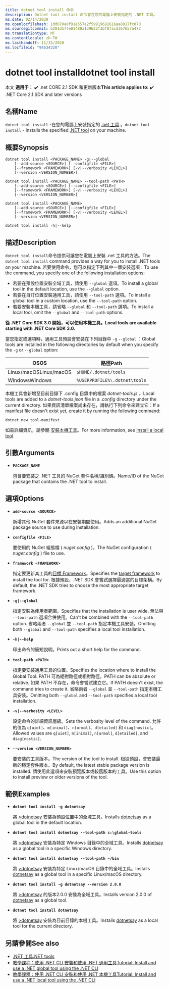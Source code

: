 ```yaml
---
title: dotnet tool install 命令
description: Dotnet tool install 命令會在您的電腦上安裝指定的 .NET 工具。
ms.date: 02/14/2020
ms.openlocfilehash: 1dd870a8f91e557a2f59919682616aa8817fc070
ms.sourcegitcommit: b201d177e01480a139622f3bf8facd367657a472
ms.translationtype: MT
ms.contentlocale: zh-TW
ms.lasthandoff: 11/15/2020
ms.locfileid: "94634320"
---
```

# <a name="dotnet-tool-install"></a><span data-ttu-id="c8969-103">dotnet tool install</span><span class="sxs-lookup"><span data-stu-id="c8969-103">dotnet tool install</span></span>

<span data-ttu-id="c8969-104">本文 **適用于：** ✔️ .net CORE 2.1 SDK 和更新版本</span><span class="sxs-lookup"><span data-stu-id="c8969-104">**This article applies to:** ✔️ .NET Core 2.1 SDK and later versions</span></span>

## <a name="name"></a><span data-ttu-id="c8969-105">名稱</span><span class="sxs-lookup"><span data-stu-id="c8969-105">Name</span></span>

<span data-ttu-id="c8969-106">`dotnet tool install` -在您的電腦上安裝指定的 [.net 工具](global-tools.md) 。</span><span class="sxs-lookup"><span data-stu-id="c8969-106">`dotnet tool install` - Installs the specified [.NET tool](global-tools.md) on your machine.</span></span>

## <a name="synopsis"></a><span data-ttu-id="c8969-107">概要</span><span class="sxs-lookup"><span data-stu-id="c8969-107">Synopsis</span></span>

```dotnetcli
dotnet tool install <PACKAGE_NAME> -g|--global
    [--add-source <SOURCE>] [--configfile <FILE>]
    [--framework <FRAMEWORK>] [-v|--verbosity <LEVEL>]
    [--version <VERSION_NUMBER>]

dotnet tool install <PACKAGE_NAME> --tool-path <PATH>
    [--add-source <SOURCE>] [--configfile <FILE>]
    [--framework <FRAMEWORK>] [-v|--verbosity <LEVEL>]
    [--version <VERSION_NUMBER>]

dotnet tool install <PACKAGE_NAME>
    [--add-source <SOURCE>] [--configfile <FILE>]
    [--framework <FRAMEWORK>] [-v|--verbosity <LEVEL>]
    [--version <VERSION_NUMBER>]

dotnet tool install -h|--help
```

## <a name="description"></a><span data-ttu-id="c8969-108">描述</span><span class="sxs-lookup"><span data-stu-id="c8969-108">Description</span></span>

<span data-ttu-id="c8969-109">`dotnet tool install`命令提供可讓您在電腦上安裝 .net 工具的方法。</span><span class="sxs-lookup"><span data-stu-id="c8969-109">The `dotnet tool install` command provides a way for you to install .NET tools on your machine.</span></span> <span data-ttu-id="c8969-110">若要使用命令，您可以指定下列其中一個安裝選項：</span><span class="sxs-lookup"><span data-stu-id="c8969-110">To use the command, you specify one of the following installation options:</span></span>

* <span data-ttu-id="c8969-111">若要在預設位置安裝全域工具，請使用 `--global` 選項。</span><span class="sxs-lookup"><span data-stu-id="c8969-111">To install a global tool in the default location, use the `--global` option.</span></span>
* <span data-ttu-id="c8969-112">若要在自訂位置安裝通用工具，請使用 `--tool-path` 選項。</span><span class="sxs-lookup"><span data-stu-id="c8969-112">To install a global tool in a custom location,  use the `--tool-path` option.</span></span>
* <span data-ttu-id="c8969-113">若要安裝本機工具，請省略 `--global` 和 `--tool-path` 選項。</span><span class="sxs-lookup"><span data-stu-id="c8969-113">To install a local tool, omit the `--global` and `--tool-path` options.</span></span>

<span data-ttu-id="c8969-114">**從 .NET Core SDK 3.0 開始，可以使用本機工具。**</span><span class="sxs-lookup"><span data-stu-id="c8969-114">**Local tools are available starting with .NET Core SDK 3.0.**</span></span>

<span data-ttu-id="c8969-115">當您指定或選項時，通用工具預設會安裝在下列目錄中 `-g` `--global` ：</span><span class="sxs-lookup"><span data-stu-id="c8969-115">Global tools are installed in the following directories by default when you specify the `-g` or `--global` option:</span></span>

| <span data-ttu-id="c8969-116">OS</span><span class="sxs-lookup"><span data-stu-id="c8969-116">OS</span></span>          | <span data-ttu-id="c8969-117">路徑</span><span class="sxs-lookup"><span data-stu-id="c8969-117">Path</span></span>                          |
|-------------|-------------------------------|
| <span data-ttu-id="c8969-118">Linux/macOS</span><span class="sxs-lookup"><span data-stu-id="c8969-118">Linux/macOS</span></span> | `$HOME/.dotnet/tools`         |
| <span data-ttu-id="c8969-119">Windows</span><span class="sxs-lookup"><span data-stu-id="c8969-119">Windows</span></span>     | `%USERPROFILE%\.dotnet\tools` |

<span data-ttu-id="c8969-120">本機工具會新增至目前目錄下 .config 目錄中的檔案 *dotnet-tools.js* *。*</span><span class="sxs-lookup"><span data-stu-id="c8969-120">Local tools are added to a *dotnet-tools.json* file in a *.config* directory under the current directory.</span></span> <span data-ttu-id="c8969-121">如果資訊清單檔案尚未存在，請執行下列命令來建立它：</span><span class="sxs-lookup"><span data-stu-id="c8969-121">If a manifest file doesn't exist yet, create it by running the following command:</span></span>

```dotnetcli
dotnet new tool-manifest
```

<span data-ttu-id="c8969-122">如需詳細資訊，請參閱 [安裝本機工具](global-tools.md#install-a-local-tool)。</span><span class="sxs-lookup"><span data-stu-id="c8969-122">For more information, see [Install a local tool](global-tools.md#install-a-local-tool).</span></span>

## <a name="arguments"></a><span data-ttu-id="c8969-123">引數</span><span class="sxs-lookup"><span data-stu-id="c8969-123">Arguments</span></span>

- **`PACKAGE_NAME`**

  <span data-ttu-id="c8969-124">包含要安裝之 .NET 工具的 NuGet 套件名稱/識別碼。</span><span class="sxs-lookup"><span data-stu-id="c8969-124">Name/ID of the NuGet package that contains the .NET tool to install.</span></span>

## <a name="options"></a><span data-ttu-id="c8969-125">選項</span><span class="sxs-lookup"><span data-stu-id="c8969-125">Options</span></span>

- **`add-source <SOURCE>`**

  <span data-ttu-id="c8969-126">新增其他 NuGet 套件來源以在安裝期間使用。</span><span class="sxs-lookup"><span data-stu-id="c8969-126">Adds an additional NuGet package source to use during installation.</span></span>

- **`configfile <FILE>`**

  <span data-ttu-id="c8969-127">要使用的 NuGet 組態檔 ( *nuget.config* )。</span><span class="sxs-lookup"><span data-stu-id="c8969-127">The NuGet configuration ( *nuget.config* ) file to use.</span></span>

- **`framework <FRAMEWORK>`**

  <span data-ttu-id="c8969-128">指定要更新其工具的[目標 Framework](../../standard/frameworks.md)。</span><span class="sxs-lookup"><span data-stu-id="c8969-128">Specifies the [target framework](../../standard/frameworks.md) to install the tool for.</span></span> <span data-ttu-id="c8969-129">根據預設，.NET SDK 會嘗試選擇最適當的目標架構。</span><span class="sxs-lookup"><span data-stu-id="c8969-129">By default, the .NET SDK tries to choose the most appropriate target framework.</span></span>

- **`-g|--global`**

  <span data-ttu-id="c8969-130">指定安裝為使用者範圍。</span><span class="sxs-lookup"><span data-stu-id="c8969-130">Specifies that the installation is user wide.</span></span> <span data-ttu-id="c8969-131">無法與 `--tool-path` 選項合併使用。</span><span class="sxs-lookup"><span data-stu-id="c8969-131">Can't be combined with the `--tool-path` option.</span></span> <span data-ttu-id="c8969-132">省略兩者 `--global` 並 `--tool-path` 指定本機工具安裝。</span><span class="sxs-lookup"><span data-stu-id="c8969-132">Omitting both `--global` and `--tool-path` specifies a local tool installation.</span></span>

- **`-h|--help`**

  <span data-ttu-id="c8969-133">印出命令的簡短說明。</span><span class="sxs-lookup"><span data-stu-id="c8969-133">Prints out a short help for the command.</span></span>

- **`tool-path <PATH>`**

  <span data-ttu-id="c8969-134">指定要安裝通用工具的位置。</span><span class="sxs-lookup"><span data-stu-id="c8969-134">Specifies the location where to install the Global Tool.</span></span> <span data-ttu-id="c8969-135">PATH 可為絕對路徑或相對路徑。</span><span class="sxs-lookup"><span data-stu-id="c8969-135">PATH can be absolute or relative.</span></span> <span data-ttu-id="c8969-136">如果 PATH 不存在，命令會嘗試建立它。</span><span class="sxs-lookup"><span data-stu-id="c8969-136">If PATH doesn't exist, the command tries to create it.</span></span> <span data-ttu-id="c8969-137">省略兩者 `--global` 並 `--tool-path` 指定本機工具安裝。</span><span class="sxs-lookup"><span data-stu-id="c8969-137">Omitting both `--global` and `--tool-path` specifies a local tool installation.</span></span>

- **`-v|--verbosity <LEVEL>`**

  <span data-ttu-id="c8969-138">設定命令的詳細資訊層級。</span><span class="sxs-lookup"><span data-stu-id="c8969-138">Sets the verbosity level of the command.</span></span> <span data-ttu-id="c8969-139">允許的值為 `q[uiet]`、`m[inimal]`、`n[ormal]`、`d[etailed]` 和 `diag[nostic]`。</span><span class="sxs-lookup"><span data-stu-id="c8969-139">Allowed values are `q[uiet]`, `m[inimal]`, `n[ormal]`, `d[etailed]`, and `diag[nostic]`.</span></span>

- **`--version <VERSION_NUMBER>`**

  <span data-ttu-id="c8969-140">要安裝的工具版本。</span><span class="sxs-lookup"><span data-stu-id="c8969-140">The version of the tool to install.</span></span> <span data-ttu-id="c8969-141">根據預設，會安裝最新的穩定套件版本。</span><span class="sxs-lookup"><span data-stu-id="c8969-141">By default, the latest stable package version is installed.</span></span> <span data-ttu-id="c8969-142">請使用此選項來安裝預覽版本或較舊版本的工具。</span><span class="sxs-lookup"><span data-stu-id="c8969-142">Use this option to install preview or older versions of the tool.</span></span>

## <a name="examples"></a><span data-ttu-id="c8969-143">範例</span><span class="sxs-lookup"><span data-stu-id="c8969-143">Examples</span></span>

- **`dotnet tool install -g dotnetsay`**

  <span data-ttu-id="c8969-144">將 [>dotnetsay](https://www.nuget.org/packages/dotnetsay/) 安裝為預設位置中的全域工具。</span><span class="sxs-lookup"><span data-stu-id="c8969-144">Installs [dotnetsay](https://www.nuget.org/packages/dotnetsay/) as a global tool in the default location.</span></span>

- **`dotnet tool install dotnetsay --tool-path c:\global-tools`**

  <span data-ttu-id="c8969-145">將 [>dotnetsay](https://www.nuget.org/packages/dotnetsay/) 安裝為特定 Windows 目錄中的全域工具。</span><span class="sxs-lookup"><span data-stu-id="c8969-145">Installs [dotnetsay](https://www.nuget.org/packages/dotnetsay/) as a global tool in a specific Windows directory.</span></span>

- **`dotnet tool install dotnetsay --tool-path ~/bin`**

  <span data-ttu-id="c8969-146">將 [>dotnetsay](https://www.nuget.org/packages/dotnetsay/) 安裝為特定 Linux/macOS 目錄中的全域工具。</span><span class="sxs-lookup"><span data-stu-id="c8969-146">Installs [dotnetsay](https://www.nuget.org/packages/dotnetsay/) as a global tool in a specific Linux/macOS directory.</span></span>

- **`dotnet tool install -g dotnetsay --version 2.0.0`**

  <span data-ttu-id="c8969-147">將 [>dotnetsay](https://www.nuget.org/packages/dotnetsay/) 的版本2.0.0 安裝為全域工具。</span><span class="sxs-lookup"><span data-stu-id="c8969-147">Installs version 2.0.0 of [dotnetsay](https://www.nuget.org/packages/dotnetsay/) as a global tool.</span></span>

- **`dotnet tool install dotnetsay`**

  <span data-ttu-id="c8969-148">將 [>dotnetsay](https://www.nuget.org/packages/dotnetsay/) 安裝為目前目錄的本機工具。</span><span class="sxs-lookup"><span data-stu-id="c8969-148">Installs [dotnetsay](https://www.nuget.org/packages/dotnetsay/) as a local tool for the current directory.</span></span>

## <a name="see-also"></a><span data-ttu-id="c8969-149">另請參閱</span><span class="sxs-lookup"><span data-stu-id="c8969-149">See also</span></span>

- [<span data-ttu-id="c8969-150">.NET 工具</span><span class="sxs-lookup"><span data-stu-id="c8969-150">.NET tools</span></span>](global-tools.md)
- [<span data-ttu-id="c8969-151">教學課程：使用 .NET CLI 安裝和使用 .NET 通用工具</span><span class="sxs-lookup"><span data-stu-id="c8969-151">Tutorial: Install and use a .NET global tool using the .NET CLI</span></span>](global-tools-how-to-use.md)
- [<span data-ttu-id="c8969-152">教學課程：使用 .NET CLI 安裝和使用 .NET 本機工具</span><span class="sxs-lookup"><span data-stu-id="c8969-152">Tutorial: Install and use a .NET local tool using the .NET CLI</span></span>](local-tools-how-to-use.md)
